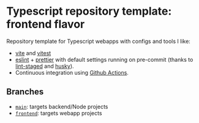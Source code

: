 # Typescript repository template: frontend flavor

Repository template for Typescript webapps with configs and tools I like:

- [vite](https://vitejs.dev/) and [vitest](https://vitest.dev/)
- [eslint](https://eslint.org/) + [prettier](https://prettier.io/) with default settings running on pre-commit (thanks to [lint-staged](https://github.com/okonet/lint-staged) and [husky](https://typicode.github.io/husky/)).
- Continuous integration using [Github Actions](https://github.com/features/actions).

## Branches

- [`main`](/tree/main): targets backend/Node projects
- [`frontend`](/tree/frontend): targets webapp projects
